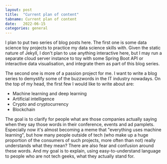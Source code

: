 ```yaml
---
layout: post
title:  "Current plan of content"
tabname: Current plan of content
date:   2022-06-15
categories: general
---
```


I plan to put two series of blog posts here. The first one is some data science toy projects to practice my data science skills with. Given the static nature of Jekyll, I don't plan to use anything interactive here, but I may run a separate cloud server instance to toy with some Spring Boot API or interactive data visualisation, and integrate them as part of this blog series. 

The second one is more of a passion project for me. I want to write a blog series to demystify some of the buzzwords in the IT industry nowadays. On the top of my head, the first few I would like to write about are: 
- Machine learning and deep learning
- Artificial intelligence
- Crypto and cryptocurrency
- Blockchain

The goal is to clarify for people what are those companies actually saying when they say those words in their conference, events and ad pamplets. Especially now it's almost becoming a meme that "everything uses machine learning", but how many people outside of tech (who make up a huge proportion of the consumers of such projects, more often than not) really understands what they mean? There are also fear and confusion around these words. And my goal is to explain, using easy-to-understand language to people who are not tech geeks, what they actually stand for. 